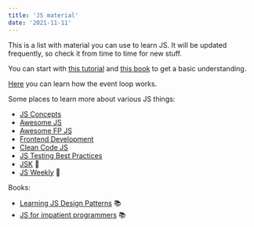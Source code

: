 ```yaml
---
title: 'JS material'
date: '2021-11-11'
---
```


This is a list with material you can use to learn JS. It will be updated frequently, so check it from time to time for new stuff.

You can start with [this tutorial](https://javascript.info/) and [this book](https://github.com/getify/You-Dont-Know-JS/blob/1st-ed/README.md)
to get a basic understanding.

[Here](https://maximorlov.com/javascript-event-loop-talk/) you can learn how the event loop works.

Some places to learn more about various JS things:

-   [JS Concepts](https://github.com/leonardomso/33-js-concepts)
-   [Awesome JS](https://github.com/sorrycc/awesome-javascript)
-   [Awesome FP JS](https://github.com/stoeffel/awesome-fp-js)
-   [Frontend Development](https://github.com/codingknite/frontend-development)
-   [Clean Code JS](https://github.com/ryanmcdermott/clean-code-javascript)
-   [JS Testing Best Practices](https://github.com/goldbergyoni/javascript-testing-best-practices)
-   [JSK](http://javascriptkicks.com/) 📰
-   [JS Weekly](https://javascriptweekly.com/) 📰

Books:

-   [Learning JS Design Patterns](https://addyosmani.com/resources/essentialjsdesignpatterns/book) 📚
-   [JS for impatient programmers](https://exploringjs.com/impatient-js/toc.html) 📚
